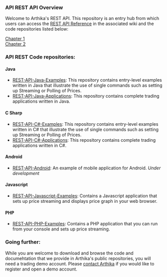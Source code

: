 ### API REST API Overview
Welcome to Arthika's REST API. This repository is an entry hub from which users can access the [REST API Reference](https://github.com/Arthika/API-REST/wiki) in the associated wiki and the code repositories listed below:

[Chapter 1](Chapter1.md)   
[Chapter 2](https://github.com/Arthika/API-REST/wiki)   


### API REST Code repositories:

#### Java

* [REST-API-Java-Examples](https://github.com/Arthika/REST-API-Java-Examples): This repository contains entry-level examples written in Java that illustrate the use of single commands such as setting up Streaming or Polling of Prices. 
* [REST-API-Java-Applications](https://github.com/Arthika/REST-API-Java-Applications): This repository contains complete trading applications written in Java.

#### C Sharp

* [REST-API-C#-Examples](https://github.com/Arthika/REST-API-CSharp-Examples): This repository contains entry-level examples written in C# that illustrate the use of single commands such as setting up Streaming or Polling of Prices. 
* [REST-API-C#-Applications](https://github.com/Arthika/REST-API-CSharp-Applications): This repository contains complete trading applications written in C#.

#### Android

* [REST-API-Android](https://github.com/Arthika/REST-API-Android): An example of mobile application for Android. *Under development*

#### Javascript
* [REST-API-Javascript-Examples](https://github.com/Arthika/REST-API-Javascript-Examples): Contains a Javascript application that sets up price streaming and displays price graph in your web browser.

#### PHP
* [REST-API-PHP-Examples](https://github.com/Arthika/REST-API-PHP-Examples): Contains a PHP application that you can run from your console and sets up price streaming.

### Going further:
While you are welcome to download and browse the code and documehtation that we provide in Arthika's public repositories, you will need a trading demo account. Please [contact Arthika](http://www.arthikatrading.com/contact/) if you would like to register and open a demo account.
